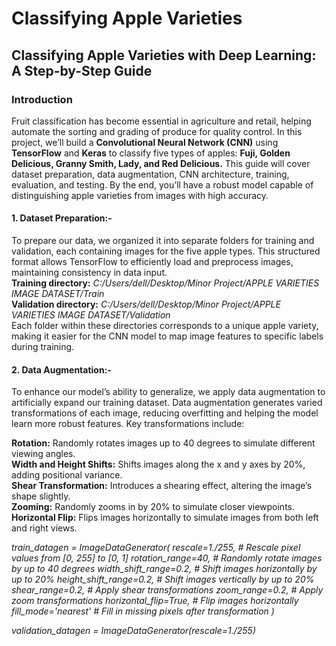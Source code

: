 # Classifying Apple Varieties

## Classifying Apple Varieties with Deep Learning: A Step-by-Step Guide

### Introduction<br>
Fruit classification has become essential in agriculture and retail, helping automate the sorting and grading of produce for quality control. In this project, we’ll build a **Convolutional Neural Network (CNN)** using **TensorFlow** and **Keras** to classify five types of apples: **Fuji, Golden Delicious, Granny Smith, Lady, and Red Delicious.** This guide will cover dataset preparation, data augmentation, CNN architecture, training, evaluation, and testing. By the end, you’ll have a robust model capable of distinguishing apple varieties from images with high accuracy.

#### 1. Dataset Preparation:-<br>
To prepare our data, we organized it into separate folders for training and validation, each containing images for the five apple types. This structured format allows TensorFlow to efficiently load and preprocess images, maintaining consistency in data input.<br>
**Training directory:** *C:/Users/dell/Desktop/Minor Project/APPLE VARIETIES IMAGE DATASET/Train*<br>
**Validation directory:** *C:/Users/dell/Desktop/Minor Project/APPLE VARIETIES IMAGE DATASET/Validation*<br>
Each folder within these directories corresponds to a unique apple variety, making it easier for the CNN model to map image features to specific labels during training.

#### 2. Data Augmentation:-<br>
To enhance our model’s ability to generalize, we apply data augmentation to artificially expand our training dataset. Data augmentation generates varied transformations of each image, reducing overfitting and helping the model learn more robust features. Key transformations include:

**Rotation:** Randomly rotates images up to 40 degrees to simulate different viewing angles.<br>
**Width and Height Shifts:** Shifts images along the x and y axes by 20%, adding positional variance.<br>
**Shear Transformation:** Introduces a shearing effect, altering the image’s shape slightly.<br>
**Zooming:** Randomly zooms in by 20% to simulate closer viewpoints.<br>
**Horizontal Flip:** Flips images horizontally to simulate images from both left and right views.<br>

*train_datagen = ImageDataGenerator(
    rescale=1./255,               # Rescale pixel values from [0, 255] to [0, 1]
    rotation_range=40,             # Randomly rotate images by up to 40 degrees
    width_shift_range=0.2,         # Shift images horizontally by up to 20%
    height_shift_range=0.2,        # Shift images vertically by up to 20%
    shear_range=0.2,               # Apply shear transformations
    zoom_range=0.2,                # Apply zoom transformations
    horizontal_flip=True,          # Flip images horizontally
    fill_mode='nearest'            # Fill in missing pixels after transformation
)*

*validation_datagen = ImageDataGenerator(rescale=1./255)*
